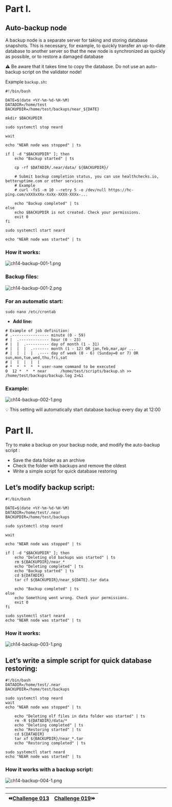 # Part I. 

## Auto-backup node

A backup node is a separate server for taking and storing database snapshots.
This is necessary, for example, to quickly transfer an up-to-date 
database to another server so that the new node is synchronized as 
quickly as possible, or to restore a damaged database

⚠️ Be aware that it takes time to copy the database. Do not use an auto-backup script on the validator node!

Example `backup.sh`**:**

```
#!/bin/bash

DATE=$(date +%Y-%m-%d-%H-%M)
DATADIR=/home/test
BACKUPDIR=/home/test/backups/near_${DATE}

mkdir $BACKUPDIR

sudo systemctl stop neard

wait

echo "NEAR node was stopped" | ts

if [ -d "$BACKUPDIR" ]; then
    echo "Backup started" | ts

    cp -rf $DATADIR/.near/data/ ${BACKUPDIR}/

    # Submit backup completion status, you can use healthchecks.io, betteruptime.com or other services
    # Example
    # curl -fsS -m 10 --retry 5 -o /dev/null https://hc-ping.com/xXXXxXXx-XxXx-XXXX-XXXx-...

    echo "Backup completed" | ts
else
    echo $BACKUPDIR is not created. Check your permissions.
    exit 0
fi

sudo systemctl start neard

echo "NEAR node was started" | ts
```
### How it works:

![ch14-backup-001-1.png](https://github.com/BTCSecure/stakewars-3/blob/main/images/challenge-014/ch14-backup-001-1.png)

### Backup files:

![ch14-backup-001-2.png](https://github.com/BTCSecure/stakewars-3/blob/main/images/challenge-014/ch14-backup-001-2.png)

### For an automatic start:

```
sudo nano /etc/crontab
```

- **Add line:**

```
# Example of job definition:
# .---------------- minute (0 - 59)
# |  .------------- hour (0 - 23)
# |  |  .---------- day of month (1 - 31)
# |  |  |  .------- month (1 - 12) OR jan,feb,mar,apr ...
# |  |  |  |  .---- day of week (0 - 6) (Sunday=0 or 7) OR sun,mon,tue,wed,thu,fri,sat
# |  |  |  |  |
# *  *  *  *  * user-name command to be executed
0  12 *  *  * near      /home/test/scripts/backup.sh >> /home/test/backups/backup.log 2>&1
```

### Example:

![ch14-backup-002-1.png](https://github.com/BTCSecure/stakewars-3/blob/main/images/challenge-014/ch14-backup-002-1.png)

💡 This setting will automatically start database backup every day at 12:00

# Part II.

Try to make a backup on your backup node, and modify the auto-backup script :

- Save the data folder as an archive
- Check the folder with backups and remove the oldest
- Write a simple script for quick database restoring

## Let’s modify backup script:

```
#!/bin/bash

DATE=$(date +%Y-%m-%d-%H-%M)
DATADIR=/home/test/.near
BACKUPDIR=/home/test/backups

sudo systemctl stop neard

wait

echo "NEAR node was stopped" | ts

if [ -d "$BACKUPDIR" ]; then
    echo "Deleting old backups was started" | ts
    rm ${BACKUPDIR}/near_*
    echo "Deleting completed" | ts
    echo "Backup started" | ts
    cd ${DATADIR}
    tar cf ${BACKUPDIR}/near_${DATE}.tar data

    echo "Backup completed" | ts
else
    echo Something went wrong. Check your permissions.
    exit 0
fi

sudo systemctl start neard
echo "NEAR node was started" | ts
```

### How it works:

![ch14-backup-003-1.png](https://github.com/BTCSecure/stakewars-3/blob/main/images/challenge-014/ch14-backup-003-1.png)

## Let’s write a simple script for quick database restoring:

```
#!/bin/bash
DATADIR=/home/test/.near
BACKUPDIR=/home/test/backups

sudo systemctl stop neard
wait
echo "NEAR node was stopped" | ts

    echo "Deleting olf files in data folder was started" | ts
    rm -R ${DATADIR}/data/*
    echo "Deleting completed" | ts
    echo "Restoring started" | ts
    cd ${DATADIR}
    tar xf ${BACKUPDIR}/near_*.tar
    echo "Restoring completed" | ts

sudo systemctl start neard
echo "NEAR node was started" | ts
```

### How it works with a backup script:

![ch14-backup-004-1.png](https://github.com/BTCSecure/stakewars-3/blob/main/images/challenge-014/ch14-backup-004-1.png)
***
⏪[Challenge 013](https://github.com/BTCSecure/stakewars-3/blob/main/challenge-013.md)     | [Challenge 019](https://github.com/BTCSecure/stakewars-3/blob/main/challenge-019.md)⏩
:---|---:

